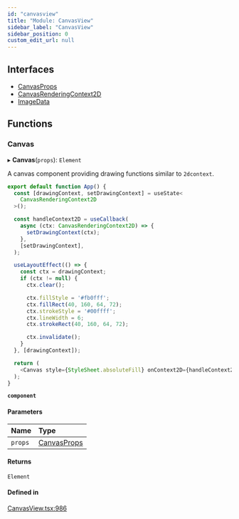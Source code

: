 ```yaml
---
id: "canvasview"
title: "Module: CanvasView"
sidebar_label: "CanvasView"
sidebar_position: 0
custom_edit_url: null
---
```


## Interfaces

- [CanvasProps](../interfaces/canvasview.canvasprops.md)
- [CanvasRenderingContext2D](../interfaces/canvasview.canvasrenderingcontext2d.md)
- [ImageData](../interfaces/canvasview.imagedata.md)

## Functions

### Canvas

▸ **Canvas**(`props`): `Element`

A canvas component providing drawing functions similar to `2dcontext`.

```typescript
export default function App() {
  const [drawingContext, setDrawingContext] = useState<
    CanvasRenderingContext2D
  >();

  const handleContext2D = useCallback(
    async (ctx: CanvasRenderingContext2D) => {
      setDrawingContext(ctx);
    },
    [setDrawingContext],
  );

  useLayoutEffect(() => {
    const ctx = drawingContext;
    if (ctx != null) {
      ctx.clear();

      ctx.fillStyle = '#fb0fff';
      ctx.fillRect(40, 160, 64, 72);
      ctx.strokeStyle = '#00ffff';
      ctx.lineWidth = 6;
      ctx.strokeRect(40, 160, 64, 72);

      ctx.invalidate();
    }
  }, [drawingContext]);

  return (
    <Canvas style={StyleSheet.absoluteFill} onContext2D={handleContext2D} />
  );
}
```

**`component`**

#### Parameters

| Name | Type |
| :------ | :------ |
| `props` | [CanvasProps](../interfaces/canvasview.canvasprops.md) |

#### Returns

`Element`

#### Defined in

[CanvasView.tsx:986](https://github.com/pytorch/live/blob/f064709/react-native-pytorch-core/src/CanvasView.tsx#L986)
